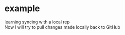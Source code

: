 # example
learning syncing with a local rep \
Now I will try to pull changes made locally back to GitHub
